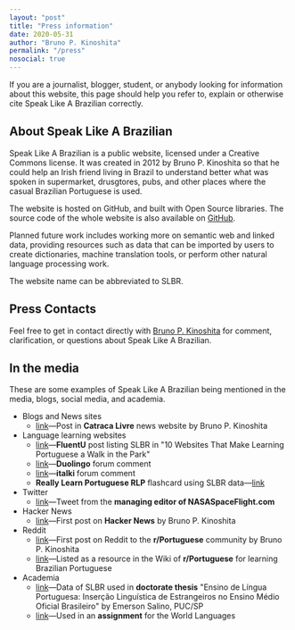 ```yaml
---
layout: "post"
title: "Press information"
date: 2020-05-31
author: "Bruno P. Kinoshita"
permalink: "/press"
nosocial: true
---
```


If you are a journalist, blogger, student, or anybody looking for
information about this website, this page should help you refer to,
explain or otherwise cite Speak Like A Brazilian correctly.

## About Speak Like A Brazilian

Speak Like A Brazilian is a public website, licensed under a Creative
Commons license. It was created in 2012 by Bruno P. Kinoshita so that
he could help an Irish friend living in Brazil to understand better
what was spoken in supermarket, drusgtores, pubs, and other places where
the casual Brazilian Portuguese is used.

The website is hosted on GitHub, and built with Open Source libraries.
The source code of the whole website is also available on
[GitHub](https://github.com/tupilabs/speaklikeabrazilian.com/).

Planned future work includes working more on semantic web and linked data,
providing resources such as data that can be imported by users to create
dictionaries, machine translation tools, or perform other natural language
processing work.

The website name can be abbreviated to SLBR.

## Press Contacts

Feel free to get in contact directly with [Bruno P. Kinoshita](https://twitter.com/kinow)
for comment, clarification, or questions about Speak Like A Brazilian.

## In the media

These are some examples of Speak Like A Brazilian being mentioned
in the media, blogs, social media, and academia.

- Blogs and News sites
  * [link](https://catracalivre.com.br/arquivo/site-explica-expressoes-brasileiras-para-estrangeiros/)—Post in **Catraca Livre** news website by Bruno P. Kinoshita
- Language learning websites
  * [link](https://www.fluentu.com/blog/portuguese/learn-portuguese-websites/)—**FluentU** post listing SLBR in "10 Websites That Make Learning Portuguese a Walk in the Park"
  * [link](https://forum.duolingo.com/comment/4523933/Funniest-Portuguese-language-sites)—**Duolingo** forum comment
  * [link](https://www.italki.com/question/214568?hl=en-us)—**italki** forum comment
  * **Really Learn Portuguese RLP** flashcard using SLBR data—[link](https://reallylearnportuguese.com/brazilian-flashcards/intermediate-and-advanced/)
- Twitter
  * [link](https://twitter.com/NASASpaceflight/status/847492209175707651)—Tweet from the **managing editor of NASASpaceFlight.com**
- Hacker News
  * [link](https://news.ycombinator.com/item?id=3942082)—First post on **Hacker News** by Bruno P. Kinoshita
- Reddit
  * [link](https://www.reddit.com/r/Portuguese/comments/u9q7k/speak_like_a_brazilian_lets_help_the_gringoes_to/)—First post on Reddit to the **r/Portuguese** community by Bruno P. Kinoshita
  * [link](https://www.reddit.com/r/Portuguese/wiki/resources-ptbr)—Listed as a resource in the Wiki of **r/Portuguese** for learning Brazilian Portuguese
- Academia
  * [link](https://sapientia.pucsp.br/bitstream/handle/21405/2/Emerson%20Salino.pdf)—Data of SLBR used in **doctorate thesis** "Ensino de Língua Portuguesa: Inserção Linguística de Estrangeiros no Ensino Médio Oficial Brasileiro" by Emerson Salino, PUC/SP
  * [link](https://webcache.googleusercontent.com/search?q=cache:j52Pfv_9TJAJ:https://www.pghschools.org/site/handlers/filedownload.ashx%3Fmoduleinstanceid%3D8556%26dataid%3D14908%26FileName%3DWORLD%2520LANGUAGES%2520REMOTE%2520LEARNING%2520RESOURCES.pdf+&cd=23&hl=en&ct=clnk&gl=nz)—Used in an **assignment** for the World Languages
